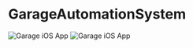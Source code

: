 # GarageAutomationSystem

![Garage iOS App](https://github.com/eddieespinal/GarageAutomationSystem/blob/master/img/IMG_1349.PNG)
![Garage iOS App](https://github.com/eddieespinal/GarageAutomationSystem/blob/master/img/IMG_1347.PNG)

